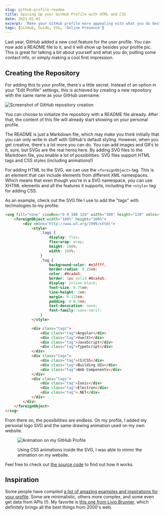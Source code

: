 ```yaml
---
slug: github-profile-readme
title: Spicing Up your GitHub Profile with HTML and CSS
date: 2021-01-02
excerpt: 'Make your GitHub profile more appealing with what you do best: code!'
tags: [GitHub, Guide, SVG, 'Online Presence']
---
```


<script>
  import CodeBlock from "$lib/components/blog/code-block.svelte";
  import Image from "$lib/components/base/image.svelte";
  import MarkerHighlight from "$lib/components/style/marker-highlight.svelte";
</script>

Last year, GitHub added a new cool feature for the user profile. You can now add a README file to it, and it will show up besides your profile pic. This is great for talking a bit about yourself and what you do, putting some contact info, or simply making a cool first impression.

## Creating the Repository

For adding this to your profile, there's a little secret. Instead of an option in your "Edit Profile" settings, this is achieved by <MarkerHighlight>creating a new repository with the same name as your GitHub username.</MarkerHighlight>

<Image
  path="posts/{slug}"
  filename="repo-creation"
  figcaption="🎉️ Creating a new repo with the same name as your username immediatelly makes GitHub praise you for finding out this secret."
  alt="Screenshot of GitHub repository creation"
/>

You can choose to initialize the repository with a README file already. After that, the content of this file will already start showing on your personal profile.

The README is just a Markdown file, which may make you think initially that you can only write in stuff with GitHub's default styling. However, when you get creative, there's a lot more you can do. You can add images and GIFs to it, sure, but SVGs are the real heros here. By adding SVG files to the Markdown file, you enable a lot of possibilities. SVG files support HTML tags and CSS styles (including animations!)

For adding HTML to the SVG, we can use the `<foreignObject>` tag. This is an element that can include elements from different XML namespaces. Which means that even though you're in a SVG namespace, you can use XHTML elements and all the features it supports, including the `<style>` tag for adding CSS.

As an example, check out the SVG file I use to add the "tags" with technologies to my profile:

<CodeBlock lang="html">

```html
<svg fill="none" viewBox="0 0 300 120" width="300" height="120" xmlns="http://www.w3.org/2000/svg">
	<foreignObject width="100%" height="100%">
		<div xmlns="http://www.w3.org/1999/xhtml">
			<style>
				.tags {
					display: flex;
					flex-wrap: wrap;
					height: 100%;
					width: 100%;
				}
				.tag {
					background-color: #e3ffff;
					border-radius: 0.25em;
					color: #0ca4a5;
					border: 1px solid #0ca4a5;
					display: inline-block;
					font-size: 0.75em;
					line-height: 2em;
					margin: 0.125em;
					padding: 0 0.5em;
					text-decoration: none;
					font-family: sans-serif;
				}
			</style>

			<div class="tags">
				<div class="tag">Angular</div>
				<div class="tag">Vue(X)</div>
				<div class="tag">JavaScript</div>
				<div class="tag">TypeScript</div>
			</div>
			<div class="tags">
				<div class="tag">(S)CSS</div>
				<div class="tag">Building UIs</div>
				<div class="tag">Web Components</div>
			</div>
			<div class="tags">
				<div class="tag">Ionic</div>
				<div class="tag">Electron</div>
				<div class="tag">.NET</div>
			</div>
		</div>
	</foreignObject>
</svg>
```

</CodeBlock>

From there on, the possibilities are endless. On my profile, I added my personal logo SVG and the same drawing animation used on my own website.

<figure markdown="1">

![Animation on my GitHub Profile](/images/posts/{slug}/my-profile.gif)

<figcaption>Using CSS animations inside the SVG, I was able to mimic the animation on my website.</figcaption>
</figure>

Feel free to check out [the source code](https://github.com/matfantinel/matfantinel) to find out how it works.

## Inspiration

Some people have compiled [a list of amazing examples and inspirations for your profile](https://github.com/abhisheknaiidu/awesome-github-profile-readme). Some are minimalistic, others more complex, and some even get data from APIs (!). My favorite is [this one from Livio Brunner](https://github.com/BrunnerLivio), which definitely brings all the best things from 2000's web.
